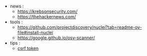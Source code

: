 - news :
  - https://krebsonsecurity.com/
  - https://thehackernews.com/
- tools :
  - https://github.com/projectdiscovery/nuclei?tab=readme-ov-file#install-nuclei
  - https://google.github.io/osv-scanner/
- tips :
  - [csrf token](https://www.stackhawk.com/blog/node-js-csrf-protection-guide-examples-and-how-to-enable-it/)